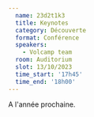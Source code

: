 ```yaml
---
  name: 23d2t1k3
  title: Keynotes
  category: Découverte
  format: Conférence
  speakers: 
    - Volcamp team
  room: Auditorium
  slot: 13/10/2023
  time_start: '17h45'
  time_end: '18h00'
---
```

A l'année prochaine.